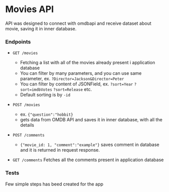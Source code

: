 # Movies API

API was designed to connect with omdbapi and receive dataset about movie, saving it in inner database.


### Endpoints

* ```GET /movies```
    * Fetching a list with all of the movies already present i application database
    * You can filter by many parameters, and you can use same parameter,
      ex. ```?Director=Jackson&Director=Peter```
    * You can filter by content of JSONField, ex. ```?sort=Year``` ```?sort=imdbVotes``` ```?sort=Release``` etc.
    * Default sorting is by ```-id```
* ```POST /movies``` 
    * ex. ```{"question":"hobbit}```
    * gets data from OMDB API and saves it in inner database, with all the details
    
* ```POST /comments``` 
  * ```{"movie_id: 1, "comment":"example"}``` saves comment in database and it is returned in
  request response.
* ```GET /comments``` Fetches all the comments present in application database


### Tests
Few simple steps has beed created for the app